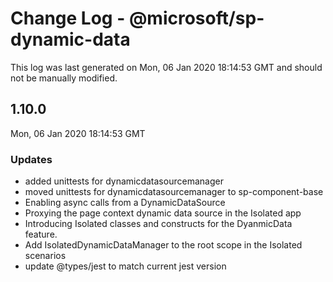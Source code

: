 # Change Log - @microsoft/sp-dynamic-data

This log was last generated on Mon, 06 Jan 2020 18:14:53 GMT and should not be manually modified.

## 1.10.0
Mon, 06 Jan 2020 18:14:53 GMT

### Updates

- added unittests for dynamicdatasourcemanager
- moved unittests for dynamicdatasourcemanager to sp-component-base
- Enabling async calls from a DynamicDataSource
- Proxying the page context dynamic data source in the Isolated app
- Introducing Isolated classes and constructs for the DyanmicData feature.
- Add IsolatedDynamicDataManager to the root scope in the Isolated scenarios
- update @types/jest to match current jest version

